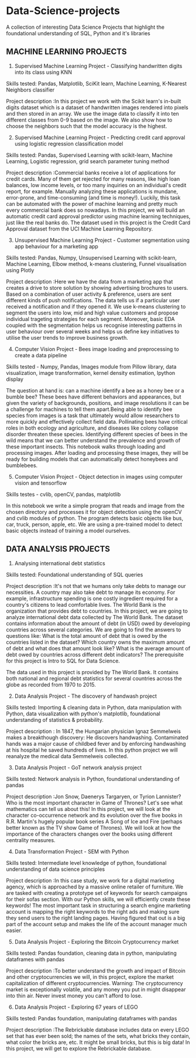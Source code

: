 # Data-Science-projects
A collection of interesting Data Science Projects that highlight the foundational understanding of SQL, Python and it's libraries 

## MACHINE LEARNING PROJECTS

1. Supervised Machine Learning Project - Classifying handwritten digits into its class using KNN 

Skills tested: Pandas, Matplotlib, SciKit learn, Machine Learning, K-Nearest Neighbors classifier

Project description :In this project we work with the Scikit learn's in-built digits dataset which is a dataset of handwritten images rendered into pixels and then stored in an array. We use the image data to classify it into ten different classes from 0-9 based on the image. We also show how to choose the neighbors such that the model accuracy is the highest. 

2. Supervised Machine Learning Project - Predicting credit card approval using logistic regression classification model

Skills tested: Pandas, Supervised Learning with scikit-learn, Machine Learning, Logistic regression, grid search parameter tuning method

Project description :Commercial banks receive a lot of applications for credit cards. Many of them get rejected for many reasons, like high loan balances, low income levels, or too many inquiries on an individual's credit report, for example. Manually analyzing these applications is mundane, error-prone, and time-consuming (and time is money!). Luckily, this task can be automated with the power of machine learning and pretty much every commercial bank does so nowadays. In this project, we will build an automatic credit card approval predictor using machine learning techniques, just like the real banks do.
The dataset used in this project is the Credit Card Approval dataset from the UCI Machine Learning Repository.

3. Unsupervised Machine Learning Project - Customer segmentation using app behaviour for a marketing app

Skills tested: Pandas, Numpy, Unsupervised Learning with scikit-learn, Machine Learning, Elbow method, k-means clustering, Funnel visualisation using Plotly

Project description :Here we have the data from a marketing app that creates a drive to store solution by showing advertising brochures to users. Based on a combination of user activity & preference, users are sent different kinds of push notifications. The data tells us if a particular user received a notification and if they opened it. We use k-means clustering to segment the users into low, mid and high value customers and propose individual trageting strategies for each segment. Moreover, basic EDA coupled with the segmentation helps us recognise interesting patterns in user behaviour over several weeks and helps us define key initiatives to utilise the user trends to improve business growth.

4. Computer Vision Project - Bees image loading and preprocessing to create a data pipeline

Skills tested - Numpy, Pandas, Images module from Pillow library, data visualization, image transformation, kernel density estimation, Ipython display

The question at hand is: can a machine identify a bee as a honey bee or a bumble bee? These bees have different behaviors and appearances, but given the variety of backgrounds, positions, and image resolutions it can be a challenge for machines to tell them apart.Being able to identify bee species from images is a task that ultimately would allow researchers to more quickly and effectively collect field data. Pollinating bees have critical roles in both ecology and agriculture, and diseases like colony collapse disorder threaten these species. Identifying different species of bees in the wild means that we can better understand the prevalence and growth of these important insects. This notebook walks through loading and processing images. After loading and processing these images, they will be ready for building models that can automatically detect honeybees and bumblebees.

5. Computer Vision Project - Object detection in images using computer vision and tensorflow

Skills testes - cvlib, openCV, pandas, matplotlib

In this notebook we write a simple program that reads and image from the chosen directory and processes it for object detection using the openCV and cvlib modules of python. The program detects basic objects like bus, car, truck, person, apple, etc. We are using a pre-trained model to detect basic objects instead of training a model ourselves.

## DATA ANALYSIS PROJECTS

1. Analysing international debt statistics

Skills tested: Foundational understanding of SQL queries

Project description :It's not that we humans only take debts to manage our necessities. A country may also take debt to manage its economy. For example, infrastructure spending is one costly ingredient required for a country's citizens to lead comfortable lives. The World Bank is the organization that provides debt to countries.
In this project, we are going to analyze international debt data collected by The World Bank. The dataset contains information about the amount of debt (in USD) owed by developing countries across several categories. We are going to find the answers to questions like:
What is the total amount of debt that is owed by the countries listed in the dataset?
Which country owns the maximum amount of debt and what does that amount look like?
What is the average amount of debt owed by countries across different debt indicators?
The prerequisite for this project is Intro to SQL for Data Science.

The data used in this project is provided by The World Bank. It contains both national and regional debt statistics for several countries across the globe as recorded from 1970 to 2015.


2. Data Analysis Project - The discovery of handwash project

Skills tested: Importing & cleaning data in Python, data manipulation with Python, data visualization with python's matplotlib, foundational understanding of statistics & probability.

Project description : In 1847, the Hungarian physician Ignaz Semmelweis makes a breakthough discovery: He discovers handwashing. Contaminated hands was a major cause of childbed fever and by enforcing handwashing at his hospital he saved hundreds of lives.
In this python project we will reanalyze the medical data Semmelweis collected.

3. Data Analysis Project - GoT network analysis project

Skills tested: Network analysis in Python, foundational understanding of pandas

Project description :Jon Snow, Daenerys Targaryen, or Tyrion Lannister? Who is the most important character in Game of Thrones? Let's see what mathematics can tell us about this!
In this project, we will look at the character co-occurrence network and its evolution over the five books in R.R. Martin's hugely popular book series A Song of Ice and Fire (perhaps better known as the TV show Game of Thrones). We will look at how the importance of the characters changes over the books using different centrality measures.

4. Data Transformation Project - SEM with Python

Skills tested: Intermediate level knowledge of python, foundational understanding of data science principles

Project description :In this case study, we work for a digital marketing agency, which is approached by a massive online retailer of furniture. We are tasked with creating a prototype set of keywords for search campaigns for their sofas section. With our Python skills, we will efficiently create these keywords!
The most important task in structuring a search engine marketing account is mapping the right keywords to the right ads and making sure they send users to the right landing pages. Having figured that out is a big part of the account setup and makes the life of the account manager much easier.

5. Data Analysis Project - Exploring the Bitcoin Cryptocurrency market

Skills tested: Pandas foundation, cleaning data in python, manipulating dataframes with pandas

Project description :To better understand the growth and impact of Bitcoin and other cryptocurrencies we will, in this project, explore the market capitalization of different cryptocurrencies.
Warning: The cryptocurrency market is exceptionally volatile, and any money you put in might disappear into thin air. Never invest money you can't afford to lose.

6. Data Analysis Project - Exploring 67 years of LEGO

Skills tested: Pandas foundation, manipulating dataframes with pandas

Project description :The Rebrickable database includes data on every LEGO set that has ever been sold; the names of the sets, what bricks they contain, what color the bricks are, etc. It might be small bricks, but this is big data! In this project, we will get to explore the Rebrickable database.
